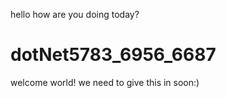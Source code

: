 hello how are you doing today?
# dotNet5783_6956_6687
welcome world!
we need to give this in soon:)
